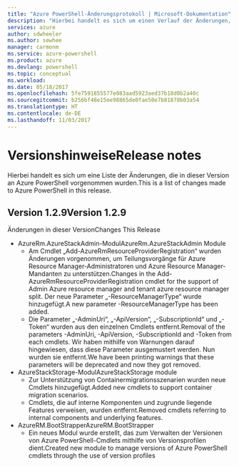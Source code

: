 ```yaml
---
title: "Azure PowerShell-Änderungsprotokoll | Microsoft-Dokumentation"
description: "Hierbei handelt es sich um einen Verlauf der Änderungen, die in der neuesten Version an Azure PowerShell vorgenommen wurden."
services: azure
author: sdwheeler
ms.author: sewhee
manager: carmonm
ms.service: azure-powershell
ms.product: azure
ms.devlang: powershell
ms.topic: conceptual
ms.workload: 
ms.date: 05/18/2017
ms.openlocfilehash: 5fe7591855577e083aad5923aed37b18d0b2a40c
ms.sourcegitcommit: b256bf48e15ee98865de0fae50e7b81878b03a54
ms.translationtype: HT
ms.contentlocale: de-DE
ms.lasthandoff: 11/03/2017
---
```

# <a name="release-notes"></a><span data-ttu-id="d9ab8-103">Versionshinweise</span><span class="sxs-lookup"><span data-stu-id="d9ab8-103">Release notes</span></span>

<span data-ttu-id="d9ab8-104">Hierbei handelt es sich um eine Liste der Änderungen, die in dieser Version an Azure PowerShell vorgenommen wurden.</span><span class="sxs-lookup"><span data-stu-id="d9ab8-104">This is a list of changes made to Azure PowerShell in this release.</span></span>

## <a name="version-129"></a><span data-ttu-id="d9ab8-105">Version 1.2.9</span><span class="sxs-lookup"><span data-stu-id="d9ab8-105">Version 1.2.9</span></span>

<span data-ttu-id="d9ab8-106">Änderungen in dieser Version</span><span class="sxs-lookup"><span data-stu-id="d9ab8-106">Changes This Release</span></span>

* <span data-ttu-id="d9ab8-107">AzureRm.AzureStackAdmin-Modul</span><span class="sxs-lookup"><span data-stu-id="d9ab8-107">AzureRm.AzureStackAdmin Module</span></span>
    + <span data-ttu-id="d9ab8-108">Am Cmdlet „Add-AzureRmResourceProviderRegistration“ wurden Änderungen vorgenommen, um Teilungsvorgänge für Azure Resource Manager-Administratoren und Azure Resource Manager-Mandanten zu unterstützen.</span><span class="sxs-lookup"><span data-stu-id="d9ab8-108">Changes in the Add-AzureRmResourceProviderRegistration cmdlet for the support of Admin Azure resource manager and tenant azure resource manager split.</span></span> <span data-ttu-id="d9ab8-109">Der neue Parameter „-ResourceManagerType“ wurde hinzugefügt.</span><span class="sxs-lookup"><span data-stu-id="d9ab8-109">A new parameter -ResourceManagerType has been added.</span></span>
    + <span data-ttu-id="d9ab8-110">Die Parameter „-AdminUri“, „-ApiVersion“, „-SubscriptionId“ und „-Token“ wurden aus den einzelnen Cmdlets entfernt.</span><span class="sxs-lookup"><span data-stu-id="d9ab8-110">Removal of the parameters -AdminUri, -ApiVersion, -SubscriptionId and -Token from each cmdlets.</span></span> <span data-ttu-id="d9ab8-111">Wir haben mithilfe von Warnungen darauf hingewiesen, dass diese Parameter ausgemustert werden. Nun wurden sie entfernt.</span><span class="sxs-lookup"><span data-stu-id="d9ab8-111">We have been printing warnings that these parameters will be deprecated and now they got removed.</span></span>
* <span data-ttu-id="d9ab8-112">AzureStackStorage-Modul</span><span class="sxs-lookup"><span data-stu-id="d9ab8-112">AzureStackStorage module</span></span>
    + <span data-ttu-id="d9ab8-113">Zur Unterstützung von Containermigrationsszenarien wurden neue Cmdlets hinzugefügt.</span><span class="sxs-lookup"><span data-stu-id="d9ab8-113">Added new cmdlets to support container migration scenarios.</span></span>
    + <span data-ttu-id="d9ab8-114">Cmdlets, die auf interne Komponenten und zugrunde liegende Features verweisen, wurden entfernt.</span><span class="sxs-lookup"><span data-stu-id="d9ab8-114">Removed cmdlets referring to internal components and underlying features.</span></span>
* <span data-ttu-id="d9ab8-115">AzureRM.BootStrapper</span><span class="sxs-lookup"><span data-stu-id="d9ab8-115">AzureRM.BootStrapper</span></span>
    + <span data-ttu-id="d9ab8-116">Ein neues Modul wurde erstellt, das zum Verwalten der Versionen von Azure PowerShell-Cmdlets mithilfe von Versionsprofilen dient.</span><span class="sxs-lookup"><span data-stu-id="d9ab8-116">Created new module to manage versions of Azure PowerShell cmdlets through the use of version profiles</span></span>